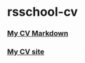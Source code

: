 # rsschool-cv

### [My CV Markdown](https://Anubic29.github.io/rsschool-cv/cv)

### [My CV site](https://Anubic29.github.io/rsschool-cv/)
